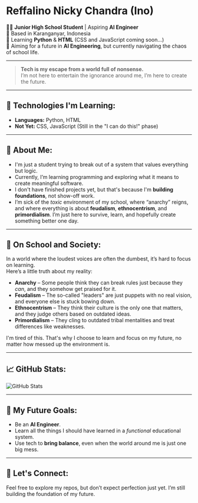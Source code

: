 # Reffalino Nicky Chandra (Ino)

👨‍💻 **Junior High School Student** | Aspiring **AI Engineer**  
📍 Based in Karanganyar, Indonesia  
🌱 Learning **Python** & **HTML** (CSS and JavaScript coming soon...)  
🚀 Aiming for a future in **AI Engineering**, but currently navigating the chaos of school life.

---

> **Tech is my escape from a world full of nonsense.**  
> I’m not here to entertain the ignorance around me, I’m here to create the future.

---

## 🔧 Technologies I'm Learning:
- **Languages:** Python, HTML
- **Not Yet:** CSS, JavaScript (Still in the "I can do this!" phase)

---

## 🧠 About Me:
- I'm just a student trying to break out of a system that values everything but logic.
- Currently, I’m learning programming and exploring what it means to create meaningful software.
- I don't have finished projects yet, but that's because I'm **building foundations**, not show-off work.
- I’m sick of the *toxic* environment of my school, where “anarchy” reigns, and where everything is about **feudalism**, **ethnocentrism**, and **primordialism**. I’m just here to survive, learn, and hopefully create something better one day.

---

## 💬 On School and Society:
In a world where the loudest voices are often the dumbest, it’s hard to focus on learning.  
Here’s a little truth about my reality:  
- **Anarchy** – Some people think they can break rules just because they *can*, and they somehow get praised for it.  
- **Feudalism** – The so-called "leaders" are just puppets with no real vision, and everyone else is stuck bowing down.  
- **Ethnocentrism** – They think their culture is the only one that matters, and they judge others based on outdated ideas.  
- **Primordialism** – They cling to outdated tribal mentalities and treat differences like weaknesses.  

I'm tired of this. That's why I choose to learn and focus on my future, no matter how messed up the environment is.

---

## 📈 GitHub Stats:
![GitHub Stats](https://github-readme-stats.vercel.app/api?username=InoPySE&show_icons=true&count_private=true&hide=prs&hide_title=true&hide=contribs)

---

## 🔮 My Future Goals:
- Be an **AI Engineer**.
- Learn all the things I should have learned in a *functional* educational system.
- Use tech to **bring balance**, even when the world around me is just one big mess.

---

## 💬 Let's Connect:
Feel free to explore my repos, but don’t expect perfection just yet. I’m still building the foundation of my future.

